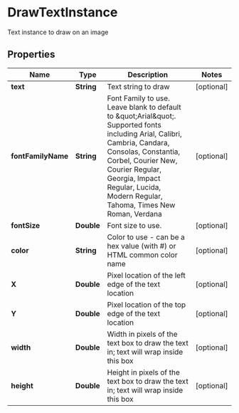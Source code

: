 

# DrawTextInstance

Text instance to draw on an image
## Properties

Name | Type | Description | Notes
------------ | ------------- | ------------- | -------------
**text** | **String** | Text string to draw |  [optional]
**fontFamilyName** | **String** | Font Family to use.  Leave blank to default to \&quot;Arial\&quot;.  Supported fonts including Arial, Calibri, Cambria, Candara, Consolas, Constantia, Corbel, Courier New, Courier Regular, Georgia, Impact Regular, Lucida, Modern Regular, Tahoma, Times New Roman, Verdana |  [optional]
**fontSize** | **Double** | Font size to use. |  [optional]
**color** | **String** | Color to use - can be a hex value (with #) or HTML common color name |  [optional]
**X** | **Double** | Pixel location of the left edge of the text location |  [optional]
**Y** | **Double** | Pixel location of the top edge of the text location |  [optional]
**width** | **Double** | Width in pixels of the text box to draw the text in; text will wrap inside this box |  [optional]
**height** | **Double** | Height in pixels of the text box to draw the text in; text will wrap inside this box |  [optional]



